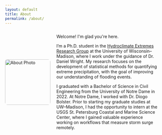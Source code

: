 ```yaml
---
layout: default
title: About
permalink: /about/
---
```


<div style="display: flex; align-items: center; gap: 20px;">
  <div style="flex-shrink: 0;">
    <img src="{{ '/assets/images/your-image.jpg' | relative_url }}" alt="About Photo" style="width: 150px; height: auto; border-radius: 8px;">
  </div>
  <div>
    <p>Welcome! I'm glad you're here.</p>
    <p>I’m a Ph.D. student in the <a href="https://her.cee.wisc.edu/">Hydroclimate Extremes Research Group</a> at the University of Wisconsin–Madison, where I work under the guidance of Dr. Daniel Wright. My research focuses on the development of statistical methods for quantifying extreme precipitation, with the goal of improving our understanding of flooding events.</p>
    <p>I graduated with a Bachelor of Science in Civil Engineering from the University of Notre Dame in 2022. At Notre Dame, I worked with Dr. Diogo Bolster. Prior to starting my graduate studies at UW–Madison, I had the opportunity to intern at the USGS St. Petersburg Coastal and Marine Science Center, where I gained valuable experience working on workflows that measure storm surge remotely.</p>
  </div>
</div>
